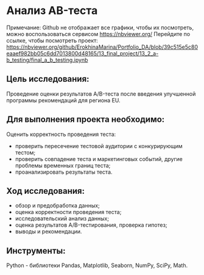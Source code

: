 # Анализ AB-теста

Примечание:
Github не отображает все графики, чтобы их посмотреть, можно воспользоваться сервисом https://nbviewer.org/ Перейдите по ссылке, чтобы посмотреть проект: https://nbviewer.org/github/ErokhinaMarina/Portfolio_DA/blob/39c515e5c80eaaef982bb05c6dd7013800d48165/13_final_project/13_2_a-b_testing/final_a_b_testing.ipynb

## Цель исследования:
Проведение оценки результатов A/B-теста после введения улучшенной программы рекомендаций для региона EU.

## Для выполнения проекта необходимо:

Оценить корректность проведения теста:

- проверить пересечение тестовой аудитории с конкурирующим тестом;
- проверить совпадение теста и маркетинговых событий, другие проблемы временных границ теста;
- проанализировать результаты теста.

## Ход исследования:

- обзор и предобработка данных;
- оценка корректности проведения теста;
- исследовательский анализ данных;
- оценка результатов A/B-тестирования, проверка гипотез;
- выводы и рекомендации.

## Инструменты:

Python - библиотеки Pandas, Matplotlib, Seaborn, NumPy, SciPy, Math.
